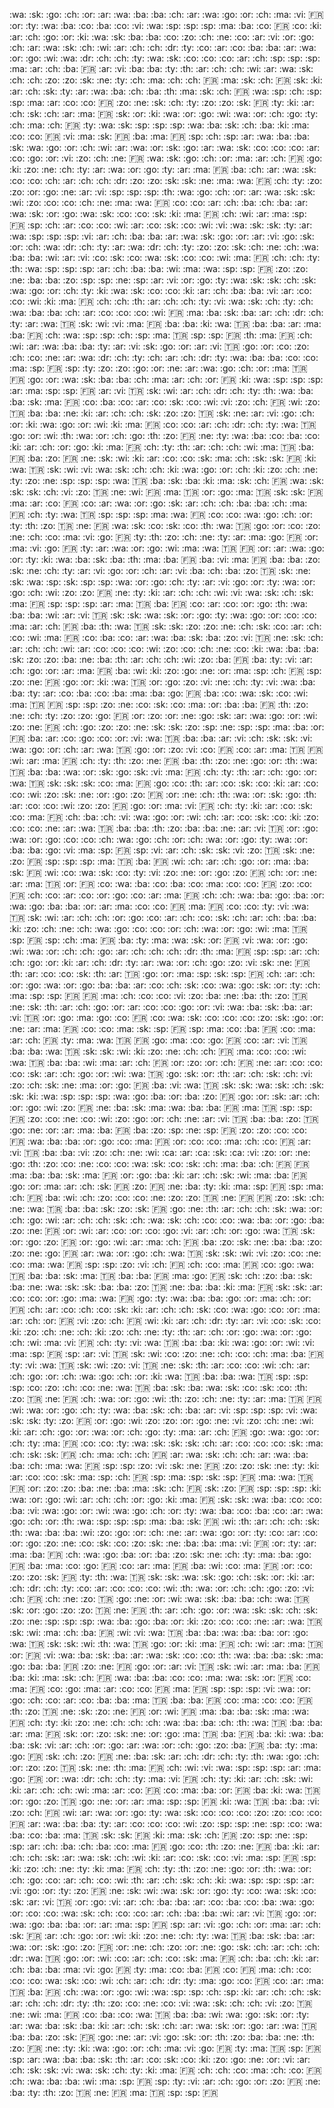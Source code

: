 :wa: :sk: :go: :ch: :or:
:ar: :wa: :ba: :ba: :ch:
:ar: :wa: :go: :or: :ch:
:ma: :vi: :fr: :or: :ty:
:wa: :ba: :co: :ba: :co:
:vi: :wa: :sp: :sp: :sp:
:ma: :ba: :co: :fr: :co:
:ki: :ar: :ch: :go: :or:
:ki: :wa: :sk: :ba: :ba:
:co: :zo: :ch: :ne: :co:
:ar: :vi: :or: :go: :ch:
:ar: :wa: :sk: :ch: :wi:
:ar: :ch: :ch: :dr: :ty:
:co: :ar: :co: :ba: :ba:
:ar: :wa: :or: :go: :wi:
:wa: :dr: :ch: :ch: :ty:
:wa: :sk: :co: :co: :co:
:ar: :ch: :sp: :sp: :sp:
:ma: :ar: :ch: :ba: :fr:
:ar: :vi: :ba: :ba: :ty:
:th: :ar: :ch: :ch: :wi:
:ar: :wa: :sk: :ch: :ch:
:zo: :zo: :sk: :ne: :ty:
:ch: :ma: :ch: :ch: :fr:
:ma: :sk: :ch: :fr: :sk:
:ki: :ar: :ch: :sk: :ty:
:ar: :wa: :ba: :ch: :ba:
:th: :ma: :sk: :ch: :fr:
:wa: :sp: :ch: :sp: :sp:
:ma: :ar: :co: :co: :fr:
:zo: :ne: :sk: :ch: :ty:
:zo: :zo: :sk: :fr: :ty:
:ki: :ar: :ch: :sk: :ch:
:ar: :ma: :fr: :sk: :or:
:ki: :wa: :or: :go: :wi:
:wa: :or: :ch: :go: :ty:
:ch: :ma: :ch: :fr: :ty:
:wa: :sk: :sp: :sp: :sp:
:wa: :ba: :sk: :ch: :ba:
:ki: :ma: :co: :co: :fr:
:vi: :ma: :sk: :fr: :ba:
:ma: :fr: :sp: :ch: :sp:
:ar: :wa: :ba: :ba: :sk:
:wa: :go: :or: :ch: :wi:
:ar: :wa: :or: :sk: :go:
:ar: :wa: :sk: :co: :co:
:co: :ar: :co: :go: :or:
:vi: :zo: :ch: :ne: :fr:
:wa: :sk: :go: :ch: :or:
:ma: :ar: :ch: :fr: :go:
:ki: :zo: :ne: :ch: :ty:
:ar: :wa: :or: :go: :ty:
:ar: :ma: :fr: :ba: :ch:
:ar: :wa: :sk: :co: :co:
:ch: :ar: :ch: :ch: :dr:
:zo: :zo: :sk: :sk: :ne:
:ma: :wa: :fr: :ch: :ty:
:zo: :zo: :or: :go: :ne:
:ar: :vi: :sp: :sp: :sp:
:th: :wa: :go: :ch: :or:
:ar: :wa: :sk: :sk: :wi:
:zo: :co: :co: :ch: :ne:
:ma: :wa: :fr: :co: :co:
:ar: :ch: :ba: :ch: :ba:
:ar: :wa: :sk: :or: :go:
:wa: :sk: :co: :co: :sk:
:ki: :ma: :fr: :ch: :wi:
:ar: :ma: :sp: :fr: :sp:
:ch: :ar: :co: :co: :wi:
:ar: :co: :sk: :co: :wi:
:vi: :wa: :sk: :sk: :ty:
:ar: :wa: :sp: :sp: :sp:
:vi: :ar: :ch: :ba: :ba:
:ar: :wa: :sk: :go: :or:
:ar: :vi: :go: :sk: :or:
:ch: :wa: :dr: :ch: :ty:
:ar: :wa: :dr: :ch: :ty:
:zo: :zo: :sk: :ch: :ne:
:ch: :wa: :ba: :ba: :wi:
:ar: :vi: :co: :sk: :co:
:wa: :sk: :co: :co: :wi:
:ma: :fr: :ch: :ch: :ty:
:th: :wa: :sp: :sp: :sp:
:ar: :ch: :ba: :ba: :wi:
:ma: :wa: :sp: :sp: :fr:
:zo: :zo: :ne: :ba: :ba:
:zo: :sp: :sp: :ne: :sp:
:ar: :vi: :or: :go: :ty:
:wa: :sk: :sk: :ch: :sk:
:wa: :go: :or: :ch: :ty:
:ki: :wa: :sk: :co: :co:
:ki: :ar: :ch: :ba: :ba:
:vi: :ar: :co: :co: :wi:
:ki: :ma: :fr: :ch: :ch:
:th: :ar: :ch: :ch: :ty:
:vi: :wa: :sk: :ch: :ty:
:ch: :wa: :ba: :ba: :ch:
:ar: :co: :co: :co: :wi:
:fr: :ma: :ba: :sk: :ba:
:ar: :ch: :dr: :ch: :ty:
:ar: :wa: :tr: :sk: :wi:
:vi: :ma: :fr: :ba: :ba:
:ki: :wa: :tr: :ba: :ba:
:ar: :ma: :ba: :fr: :ch:
:wa: :sp: :sp: :ch: :sp:
:ma: :tr: :sp: :sp: :fr:
:th: :ma: :fr: :ch: :wi:
:ar: :wa: :ba: :ba: :ty:
:ar: :vi: :sk: :go: :or:
:ar: :vi: :tr: :go: :or:
:co: :zo: :ch: :co: :ne:
:ar: :wa: :dr: :ch: :ty:
:ch: :ar: :ch: :dr: :ty:
:wa: :ba: :ba: :co: :co:
:ma: :sp: :fr: :sp: :ty:
:zo: :zo: :go: :or: :ne:
:ar: :wa: :go: :ch: :or:
:ma: :tr: :fr: :go: :or:
:wa: :sk: :ba: :ba: :ch:
:ma: :ar: :ch: :or: :fr:
:ki: :wa: :sp: :sp: :sp:
:ar: :ma: :sp: :sp: :fr:
:ar: :vi: :tr: :sk: :wi:
:ar: :ch: :dr: :ch: :ty:
:th: :wa: :ba: :ba: :sk:
:ma: :fr: :co: :ba: :co:
:ar: :co: :sk: :co: :wi:
:vi: :zo: :ch: :fr: :wi:
:zo: :tr: :ba: :ba: :ne:
:ki: :ar: :ch: :ch: :sk:
:zo: :zo: :tr: :sk: :ne:
:ar: :vi: :go: :ch: :or:
:ki: :wa: :go: :or: :wi:
:ki: :ma: :fr: :co: :co:
:ar: :ch: :dr: :ch: :ty:
:wa: :tr: :go: :or: :wi:
:th: :wa: :or: :ch: :go:
:th: :zo: :fr: :ne: :ty:
:wa: :ba: :co: :ba: :co:
:ki: :ar: :ch: :or: :go:
:ki: :ma: :fr: :ch: :ty:
:th: :ar: :ch: :ch: :wi:
:ma: :tr: :ba: :fr: :ba:
:zo: :fr: :ne: :sk: :wi:
:ki: :ar: :co: :co: :sk:
:ma: :ch: :sk: :sk: :fr:
:ki: :wa: :tr: :sk: :wi:
:vi: :wa: :sk: :ch: :ch:
:ki: :wa: :go: :or: :ch:
:ki: :zo: :ch: :ne: :ty:
:zo: :ne: :sp: :sp: :sp:
:wa: :tr: :ba: :sk: :ba:
:ki: :ma: :sk: :ch: :fr:
:wa: :sk: :sk: :sk: :ch:
:vi: :zo: :tr: :ne: :wi:
:fr: :ma: :tr: :or: :go:
:ma: :tr: :sk: :sk: :fr:
:ma: :ar: :co: :fr: :co:
:ar: :wa: :or: :go: :sk:
:ar: :ch: :ch: :ba: :ba:
:ch: :ma: :fr: :ch: :ty:
:wa: :tr: :sp: :sp: :sp:
:ma: :wa: :fr: :co: :co:
:wa: :go: :ch: :or: :ty:
:th: :zo: :tr: :ne: :fr:
:wa: :sk: :co: :sk: :co:
:th: :wa: :tr: :go: :or:
:co: :zo: :ne: :ch: :co:
:ma: :vi: :go: :fr: :ty:
:th: :zo: :ch: :ne: :ty:
:ar: :ma: :go: :fr: :or:
:ma: :vi: :go: :fr: :ty:
:ar: :wa: :or: :go: :wi:
:ma: :wa: :tr: :fr: :or:
:ar: :wa: :go: :or: :ty:
:ki: :wa: :ba: :sk: :ba:
:th: :ma: :ba: :fr: :ba:
:vi: :ma: :fr: :ba: :ba:
:zo: :sk: :ne: :ch: :ty:
:ar: :vi: :go: :or: :ch:
:ar: :vi: :ba: :ch: :ba:
:zo: :tr: :sk: :ne: :sk:
:wa: :sp: :sk: :sp: :sp:
:wa: :or: :go: :ch: :ty:
:ar: :vi: :go: :or: :ty:
:wa: :or: :go: :ch: :wi:
:zo: :zo: :fr: :ne: :ty:
:ki: :ar: :ch: :ch: :wi:
:vi: :wa: :sk: :ch: :sk:
:ma: :fr: :sp: :sp: :sp:
:ar: :ma: :tr: :ba: :fr:
:co: :ar: :co: :or: :go:
:th: :wa: :ba: :ba: :wi:
:ar: :vi: :tr: :sk: :sk:
:wa: :sk: :or: :go: :ty:
:wa: :go: :or: :co: :co:
:ma: :ar: :ch: :fr: :ba:
:th: :wa: :tr: :sk: :sk:
:zo: :zo: :ne: :ch: :sk:
:co: :ar: :ch: :co: :wi:
:ma: :fr: :co: :ba: :co:
:ar: :wa: :ba: :sk: :ba:
:zo: :vi: :tr: :ne: :sk:
:ch: :ar: :ch: :ch: :wi:
:ar: :co: :co: :co: :wi:
:zo: :co: :ch: :ne: :co:
:ki: :wa: :ba: :ba: :sk:
:zo: :zo: :ba: :ne: :ba:
:th: :ar: :ch: :ch: :wi:
:zo: :ba: :fr: :ba: :ty:
:vi: :ar: :ch: :go: :or:
:ar: :ma: :fr: :ba: :wi:
:ki: :zo: :go: :ne: :or:
:ma: :sp: :ch: :fr: :sp:
:zo: :ne: :fr: :go: :or:
:ki: :wa: :tr: :or: :go:
:zo: :vi: :ne: :ch: :ty:
:vi: :wa: :ba: :ba: :ty:
:ar: :co: :ba: :co: :ba:
:ma: :ba: :go: :fr: :ba:
:co: :wa: :sk: :co: :wi:
:ma: :tr: :fr: :sp: :sp:
:zo: :ne: :co: :sk: :co:
:ma: :or: :ba: :ba: :fr:
:th: :zo: :ne: :ch: :ty:
:zo: :zo: :go: :fr: :or:
:zo: :or: :ne: :go: :sk:
:ar: :wa: :go: :or: :wi:
:zo: :ne: :fr: :ch: :go:
:zo: :zo: :ne: :sk: :sk:
:zo: :sp: :ne: :sp: :sp:
:ma: :ba: :or: :fr: :ba:
:ar: :co: :go: :co: :or:
:vi: :wa: :tr: :ba: :ba:
:ar: :vi: :ch: :sk: :sk:
:vi: :wa: :go: :or: :ch:
:ar: :wa: :tr: :go: :or:
:zo: :vi: :co: :fr: :co:
:ar: :ma: :tr: :fr: :wi:
:ar: :ma: :fr: :ch: :ty:
:th: :zo: :ne: :fr: :ba:
:th: :zo: :ne: :go: :or:
:th: :wa: :tr: :ba: :ba:
:wa: :or: :sk: :go: :sk:
:vi: :ma: :fr: :ch: :ty:
:th: :ar: :ch: :go: :or:
:wa: :tr: :sk: :sk: :sk:
:co: :ma: :fr: :go: :co:
:th: :ar: :co: :sk: :co:
:ki: :ar: :co: :co: :wi:
:zo: :sk: :ne: :or: :go:
:zo: :fr: :or: :ne: :ch:
:th: :wa: :or: :sk: :go:
:th: :ar: :co: :co: :wi:
:zo: :zo: :fr: :go: :or:
:ma: :vi: :fr: :ch: :ty:
:ki: :ar: :co: :sk: :co:
:ma: :fr: :ch: :ba: :ch:
:vi: :wa: :go: :or: :wi:
:ch: :ar: :co: :sk: :co:
:ki: :zo: :co: :co: :ne:
:ar: :wa: :tr: :ba: :ba:
:th: :zo: :ba: :ba: :ne:
:ar: :vi: :tr: :or: :go:
:wa: :or: :go: :co: :co:
:ch: :wa: :go: :ch: :or:
:ch: :wa: :or: :go: :ty:
:wa: :or: :ba: :ba: :go:
:vi: :ma: :sp: :fr: :sp:
:vi: :ar: :ch: :sk: :sk:
:vi: :zo: :tr: :sk: :ne:
:zo: :fr: :sp: :sp: :sp:
:ma: :tr: :ba: :fr: :wi:
:ch: :ar: :ch: :go: :or:
:ma: :ba: :sk: :fr: :wi:
:co: :wa: :sk: :co: :ty:
:vi: :zo: :ne: :or: :go:
:zo: :fr: :ch: :or: :ne:
:ar: :ma: :tr: :or: :fr:
:co: :wa: :ba: :co: :ba:
:co: :ma: :co: :co: :fr:
:zo: :co: :fr: :ch: :co:
:ar: :co: :or: :go: :co:
:ar: :ma: :fr: :ch: :ch:
:wa: :ba: :go: :ba: :or:
:wa: :go: :ba: :ba: :or:
:ar: :ma: :co: :co: :fr:
:ma: :fr: :co: :co: :ty:
:vi: :wa: :tr: :sk: :wi:
:ar: :ch: :ch: :or: :go:
:co: :ar: :ch: :co: :sk:
:ch: :ar: :ch: :ba: :ba:
:ki: :zo: :ch: :ne: :ch:
:wa: :go: :co: :co: :or:
:ch: :wa: :or: :go: :wi:
:ma: :tr: :sp: :fr: :sp:
:ch: :ma: :fr: :ba: :ty:
:ma: :wa: :sk: :or: :fr:
:vi: :wa: :or: :go: :wi:
:wa: :or: :ch: :ch: :go:
:ar: :ch: :ch: :ch: :dr:
:th: :ma: :fr: :sp: :sp:
:ar: :ch: :ch: :go: :or:
:ki: :ar: :ch: :dr: :ty:
:ar: :wa: :or: :ch: :go:
:zo: :vi: :sk: :ne: :fr:
:th: :ar: :co: :co: :sk:
:th: :ar: :tr: :go: :or:
:ma: :sp: :sk: :sp: :fr:
:ch: :ar: :ch: :or: :go:
:wa: :or: :go: :ba: :ba:
:ar: :co: :ch: :sk: :co:
:wa: :go: :sk: :or: :ty:
:ch: :ma: :sp: :sp: :fr:
:fr: :ma: :ch: :co: :co:
:vi: :zo: :ba: :ne: :ba:
:th: :zo: :tr: :ne: :sk:
:th: :ar: :ch: :go: :or:
:ar: :co: :co: :go: :or:
:vi: :wa: :ba: :sk: :ba:
:ar: :vi: :tr: :or: :go:
:ma: :go: :co: :fr: :co:
:wa: :sk: :co: :co: :co:
:zo: :sk: :go: :or: :ne:
:ar: :ma: :fr: :co: :co:
:ma: :sk: :sp: :fr: :sp:
:ma: :co: :ba: :fr: :co:
:ma: :ar: :ch: :fr: :ty:
:ma: :wa: :tr: :fr: :go:
:ma: :co: :go: :fr: :co:
:ar: :vi: :tr: :ba: :ba:
:wa: :tr: :sk: :sk: :wi:
:ki: :zo: :ne: :ch: :ch:
:fr: :ma: :co: :co: :wi:
:wa: :tr: :ba: :ba: :wi:
:ma: :ar: :ch: :fr: :or:
:zo: :or: :ch: :fr: :ne:
:ar: :co: :co: :co: :sk:
:ar: :ch: :go: :or: :wi:
:wa: :tr: :go: :sk: :or:
:th: :ar: :ch: :sk: :ch:
:vi: :zo: :ch: :sk: :ne:
:ma: :or: :go: :fr: :ba:
:vi: :wa: :tr: :sk: :sk:
:wa: :sk: :ch: :sk: :sk:
:ki: :wa: :sp: :sp: :sp:
:wa: :go: :ba: :or: :ba:
:zo: :fr: :go: :or: :sk:
:ar: :ch: :or: :go: :wi:
:zo: :fr: :ne: :ba: :sk:
:ma: :wa: :ba: :ba: :fr:
:ma: :tr: :sp: :sp: :fr:
:zo: :co: :ne: :co: :wi:
:zo: :go: :or: :ch: :ne:
:ar: :vi: :tr: :ba: :ba:
:zo: :tr: :go: :ne: :or:
:ar: :ma: :ba: :fr: :ba:
:zo: :sp: :ne: :sp: :fr:
:zo: :zo: :co: :co: :fr:
:wa: :ba: :ba: :or: :go:
:co: :ma: :fr: :or: :co:
:co: :ma: :ch: :co: :fr:
:ar: :vi: :tr: :ba: :ba:
:vi: :zo: :ch: :ne: :wi:
:ca: :ar: :ca: :sk: :ca:
:vi: :zo: :or: :ne: :go:
:th: :zo: :co: :ne: :co:
:co: :wa: :sk: :co: :sk:
:ch: :ma: :ba: :ch: :fr:
:fr: :ma: :ba: :ba: :sk:
:ma: :fr: :or: :go: :ba:
:ki: :ar: :ch: :sk: :wi:
:ma: :ba: :fr: :go: :or:
:ma: :ar: :ch: :sk: :fr:
:zo: :fr: :ne: :ba: :ty:
:ki: :ma: :sp: :fr: :sp:
:ma: :ch: :fr: :ba: :wi:
:ch: :zo: :co: :co: :ne:
:zo: :zo: :tr: :ne: :fr:
:fr: :zo: :sk: :ch: :ne:
:wa: :tr: :ba: :ba: :sk:
:zo: :sk: :fr: :go: :ne:
:th: :ar: :ch: :ch: :sk:
:wa: :or: :ch: :go: :wi:
:ar: :ch: :ch: :sk: :ch:
:wa: :sk: :ch: :co: :co:
:wa: :ba: :or: :go: :ba:
:zo: :ne: :fr: :or: :wi:
:ar: :co: :or: :co: :go:
:vi: :ar: :ch: :or: :go:
:wa: :tr: :sk: :or: :go:
:zo: :fr: :or: :go: :wi:
:ar: :ma: :ch: :fr: :ba:
:zo: :sk: :ne: :ba: :ba:
:zo: :zo: :ne: :go: :fr:
:ar: :wa: :or: :go: :ch:
:wa: :tr: :sk: :sk: :wi:
:vi: :zo: :co: :ne: :co:
:ma: :wa: :fr: :sp: :sp:
:zo: :vi: :ch: :fr: :ch:
:co: :ma: :fr: :co: :go:
:wa: :tr: :ba: :ba: :sk:
:ma: :tr: :ba: :ba: :fr:
:ma: :go: :fr: :sk: :ch:
:zo: :ba: :sk: :ba: :ne:
:wa: :sk: :sk: :ba: :ba:
:zo: :tr: :ne: :ba: :ba:
:ki: :ma: :fr: :sk: :sk:
:ar: :co: :co: :or: :go:
:ma: :wa: :fr: :go: :ty:
:wa: :ba: :ba: :go: :or:
:ma: :ch: :or: :fr: :ch:
:ar: :co: :ch: :co: :sk:
:ki: :ar: :ch: :ch: :sk:
:co: :wa: :go: :co: :or:
:ma: :ar: :ch: :or: :fr:
:vi: :zo: :ch: :fr: :wi:
:ki: :ar: :ch: :dr: :ty:
:ar: :vi: :co: :sk: :co:
:ki: :zo: :ch: :ne: :ch:
:ki: :zo: :ch: :ne: :ty:
:th: :ar: :ch: :or: :go:
:wa: :or: :go: :ch: :wi:
:ma: :vi: :fr: :ch: :ty:
:vi: :wa: :tr: :ba: :ba:
:ki: :wa: :go: :or: :wi:
:vi: :ma: :sp: :fr: :sp:
:ar: :vi: :tr: :sk: :wi:
:co: :zo: :ne: :ch: :co:
:ch: :ma: :ba: :fr: :ty:
:vi: :wa: :tr: :sk: :wi:
:zo: :vi: :tr: :ne: :sk:
:th: :ar: :co: :co: :wi:
:ch: :ar: :ch: :go: :or:
:ch: :wa: :go: :ch: :or:
:ki: :wa: :tr: :ba: :ba:
:wa: :tr: :sp: :sp: :sp:
:co: :zo: :ch: :co: :ne:
:wa: :tr: :ba: :sk: :ba:
:wa: :sk: :co: :sk: :co:
:th: :zo: :tr: :ne: :fr:
:ch: :wa: :or: :go: :wi:
:th: :zo: :ch: :ne: :ty:
:ar: :ma: :tr: :fr: :wi:
:wa: :or: :go: :ch: :ty:
:wa: :ba: :sk: :ch: :ba:
:ar: :vi: :sp: :sp: :sp:
:vi: :wa: :sk: :sk: :ty:
:zo: :fr: :or: :go: :wi:
:zo: :zo: :or: :go: :ne:
:vi: :zo: :ch: :ne: :wi:
:ki: :ar: :ch: :go: :or:
:wa: :or: :ch: :go: :ty:
:ma: :ar: :ch: :fr: :go:
:wa: :go: :or: :ch: :ty:
:ma: :fr: :co: :co: :ty:
:wa: :sk: :sk: :sk: :ch:
:ar: :co: :co: :co: :sk:
:ma: :ch: :sk: :sk: :fr:
:ch: :ma: :ch: :ch: :fr:
:ar: :wa: :sk: :ch: :ch:
:ar: :wa: :ba: :ba: :ch:
:ma: :wa: :fr: :sp: :sp:
:zo: :vi: :sk: :ne: :fr:
:zo: :zo: :sk: :ne: :ty:
:ki: :ar: :co: :co: :sk:
:ma: :sp: :ch: :fr: :sp:
:ma: :sp: :sk: :sp: :fr:
:ma: :wa: :tr: :fr: :or:
:zo: :zo: :ba: :ne: :ba:
:ma: :sk: :ch: :fr: :sk:
:zo: :fr: :sp: :sp: :sp:
:ki: :wa: :or: :go: :wi:
:ar: :ch: :ch: :or: :go:
:ki: :ma: :fr: :sk: :sk:
:wa: :ba: :co: :co: :ba:
:vi: :wa: :go: :or: :wi:
:wa: :go: :ch: :or: :ty:
:wa: :ba: :co: :ba: :co:
:ar: :wa: :go: :ch: :or:
:th: :wa: :sp: :sp: :sp:
:ma: :ba: :sk: :fr: :wi:
:th: :ar: :ch: :ch: :sk:
:th: :wa: :ba: :ba: :wi:
:zo: :go: :or: :ch: :ne:
:ar: :wa: :go: :or: :ty:
:co: :ar: :co: :or: :go:
:zo: :ne: :co: :sk: :co:
:zo: :sk: :ne: :ba: :ba:
:ma: :vi: :fr: :or: :ty:
:ar: :ma: :ba: :fr: :ch:
:wa: :go: :ba: :or: :ba:
:zo: :sk: :ne: :ch: :ty:
:ma: :ba: :go: :fr: :ba:
:ma: :co: :go: :fr: :co:
:ar: :ma: :fr: :ba: :wi:
:co: :ma: :fr: :or: :co:
:zo: :zo: :sk: :fr: :ty:
:th: :wa: :tr: :sk: :sk:
:wa: :sk: :go: :ch: :sk: :or:
:ki: :ar: :ch: :dr: :ch: :ty:
:co: :ar: :co: :co: :co: :wi:
:th: :wa: :or: :ch: :ch: :go:
:zo: :vi: :ch: :fr: :ch: :ne:
:zo: :tr: :go: :ne: :or: :wi:
:wa: :sk: :ba: :ba: :ch:
:wa: :tr: :sk: :or: :go:
:zo: :zo: :tr: :ne: :fr:
:th: :ar: :ch: :go: :or:
:wa: :sk: :sk: :ch: :sk:
:zo: :ne: :sp: :sp: :sp:
:wa: :ba: :go: :ba: :or:
:ki: :zo: :co: :co: :ne:
:ar: :wa: :tr: :sk: :wi:
:ma: :ch: :ba: :fr: :wi:
:vi: :wa: :tr: :ba: :ba:
:wa: :ba: :ba: :or: :go:
:wa: :tr: :sk: :sk: :wi:
:th: :wa: :tr: :go: :or:
:ki: :ma: :fr: :ch: :wi:
:ar: :ma: :tr: :or: :fr:
:vi: :wa: :ba: :sk: :ba:
:ar: :wa: :sk: :co: :co:
:th: :wa: :ba: :ba: :sk:
:ma: :go: :ba: :ba: :fr:
:zo: :ne: :fr: :go: :or:
:ar: :vi: :tr: :sk: :wi:
:ar: :ma: :ba: :fr: :ba:
:ki: :ma: :sk: :ch: :fr:
:wa: :ba: :ba: :co: :co:
:ma: :wa: :sk: :or: :fr:
:co: :ma: :fr: :co: :go:
:ma: :ar: :co: :co: :fr:
:ma: :fr: :sp: :sp: :sp:
:vi: :wa: :or: :go: :ch:
:co: :ar: :co: :ba: :ba:
:ma: :tr: :ba: :ba: :fr:
:co: :ma: :co: :co: :fr:
:th: :zo: :tr: :ne: :sk:
:zo: :ne: :fr: :or: :wi:
:fr: :ma: :ba: :ba: :sk:
:ma: :wa: :fr: :ch: :ty:
:ki: :zo: :ne: :ch: :ch:
:ch: :wa: :ba: :ba: :ch:
:th: :wa: :tr: :ba: :ba:
:ar: :ma: :fr: :sk: :or:
:zo: :sk: :ne: :or: :go:
:ma: :tr: :ba: :fr: :ba:
:ki: :wa: :ba: :ba: :sk:
:vi: :ar: :ch: :or: :go:
:ar: :wa: :or: :ch: :go:
:zo: :ba: :fr: :ba: :ty:
:ma: :go: :fr: :sk: :ch:
:zo: :fr: :ne: :ba: :sk:
:ar: :ch: :dr: :ch: :ty:
:th: :wa: :go: :ch: :or:
:zo: :zo: :tr: :sk: :ne:
:th: :ma: :fr: :ch: :wi:
:vi: :wa: :sp: :sp: :sp:
:ar: :ma: :go: :fr: :or:
:wa: :dr: :ch: :ch: :ty:
:ma: :vi: :fr: :ch: :ty:
:ki: :ar: :ch: :sk: :wi:
:ki: :ar: :ch: :ch: :wi:
:ma: :ar: :co: :fr: :co:
:ma: :ba: :or: :fr: :ba:
:ki: :wa: :tr: :or: :go:
:zo: :tr: :go: :ne: :or:
:ar: :ma: :sp: :sp: :fr:
:ki: :wa: :tr: :ba: :ba:
:vi: :zo: :ch: :fr: :wi:
:ar: :wa: :or: :go: :ty:
:wa: :sk: :co: :co: :co:
:zo: :zo: :co: :co: :fr:
:ar: :wa: :ba: :ba: :ty:
:ar: :co: :co: :co: :wi:
:zo: :sp: :sp: :ne: :sp:
:co: :wa: :ba: :co: :ba:
:ma: :tr: :sk: :sk: :fr:
:ki: :ma: :sk: :ch: :fr:
:zo: :sp: :ne: :sp: :sp:
:ar: :ch: :ba: :ch: :ba:
:co: :ma: :fr: :go: :co:
:th: :zo: :ne: :fr: :ba:
:ki: :ar: :ch: :ch: :sk:
:ar: :wa: :sk: :ch: :wi:
:ki: :ar: :co: :sk: :co:
:vi: :ma: :sp: :fr: :sp:
:ki: :zo: :ch: :ne: :ty:
:ki: :ma: :fr: :ch: :ty:
:th: :zo: :ne: :go: :or:
:th: :wa: :or: :ch: :go:
:co: :ar: :ch: :co: :wi:
:th: :ar: :ch: :sk: :ch:
:ki: :wa: :sp: :sp: :sp:
:ar: :vi: :go: :or: :ty:
:zo: :fr: :ne: :sk: :wi:
:wa: :sk: :or: :go: :ty:
:co: :wa: :sk: :co: :sk:
:ar: :vi: :tr: :or: :go:
:vi: :ar: :ch: :ba: :ba:
:ar: :co: :ba: :co: :ba:
:wa: :go: :or: :co: :co:
:wa: :sk: :ch: :co: :co:
:ar: :ch: :ba: :ba: :wi:
:ar: :vi: :tr: :go: :or:
:wa: :go: :ba: :ba: :or:
:ar: :ma: :sp: :fr: :sp:
:ar: :vi: :go: :ch: :or:
:ma: :ar: :ch: :sk: :fr:
:ar: :ch: :go: :or: :wi:
:ki: :zo: :ne: :ch: :ty:
:wa: :tr: :ba: :sk: :ba:
:ar: :wa: :or: :sk: :go:
:zo: :fr: :or: :ne: :ch:
:zo: :or: :ne: :go: :sk:
:ch: :ar: :ch: :ch: :dr:
:wa: :tr: :go: :or: :wi:
:co: :ar: :ch: :co: :sk:
:ma: :fr: :ch: :ba: :ch:
:ki: :ar: :ch: :ba: :ba:
:ma: :vi: :go: :fr: :ty:
:ma: :co: :ba: :fr: :co:
:fr: :ma: :ch: :co: :co:
:co: :wa: :sk: :co: :wi:
:ch: :ar: :ch: :dr: :ty:
:ma: :go: :co: :fr: :co:
:ar: :ma: :tr: :ba: :fr:
:ch: :wa: :or: :go: :wi:
:wa: :sp: :sp: :ch: :sp:
:ki: :ar: :ch: :ch: :sk:
:ar: :ch: :ch: :dr: :ty:
:th: :zo: :co: :ne: :co:
:vi: :wa: :sk: :ch: :ch:
:vi: :zo: :tr: :ne: :wi:
:ma: :fr: :co: :ba: :co:
:wa: :tr: :ba: :ba: :wi:
:wa: :go: :sk: :or: :ty:
:ar: :wa: :ba: :sk: :ba:
:ki: :ar: :ch: :sk: :ch:
:ar: :wa: :sk: :or: :go:
:ar: :wa: :tr: :ba: :ba:
:zo: :sk: :fr: :go: :ne:
:ar: :vi: :go: :sk: :or:
:th: :zo: :ba: :ba: :ne:
:th: :zo: :fr: :ne: :ty:
:ki: :wa: :go: :or: :ch:
:ma: :vi: :go: :fr: :ty:
:ma: :tr: :sp: :fr: :sp:
:ar: :wa: :ba: :ba: :sk:
:th: :ar: :co: :sk: :co:
:ki: :zo: :go: :ne: :or:
:vi: :ar: :ch: :sk: :sk:
:vi: :wa: :sk: :ch: :ty:
:ki: :ma: :fr: :ch: :ch:
:co: :ma: :ch: :co: :fr:
:ch: :wa: :ba: :ba: :wi:
:ma: :sp: :fr: :sp: :ty:
:vi: :ar: :ch: :go: :or:
:zo: :fr: :ne: :ba: :ty:
:th: :zo: :tr: :ne: :fr:
:ma: :tr: :sp: :sp: :fr: